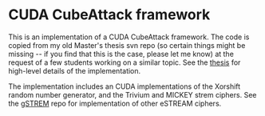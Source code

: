 # CUDA CubeAttack framework #

This is an implementation of a CUDA CubeAttack framework. The code is
copied from my old Master's thesis svn repo (so certain things might
be missing -- if you find that this is the case, please let me know)
at the request of a few students working on a similar topic.
See the [thesis](http://www.deian.net/pubs/stefan:2011:analysis.pdf)
for high-level details of the implementation.

The implementation includes an CUDA implementations of the Xorshift
random number generator, and the Trivium and MICKEY strem ciphers.
See the [gSTREM](https://github.com/deian/gSTREAM) repo for
implementation of other eSTREAM ciphers.
